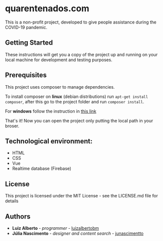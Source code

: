 # quarentenados.com
This is a non-profit project, developed to give people assistance during the COVID-19 pandemic.

## Getting Started
These instructions will get you a copy of the project up and running on your local machine for development and testing purposes. 

## Prerequisites
This project uses composer to manage dependencies.

To install composer on **linux** (debian distributions) run `apt-get install composer`, after this go to the project folder and run `composer install`.

For **windows** follow the instruction in [this link](https://getcomposer.org/download/)

That's it! Now you can open the project only putting the local path in your broser.

## Technological environment:
- HTML
- CSS
- Vue
- Realtime database (Firebase)

## License
This project is licensed under the MIT License - see the LICENSE.md file for details

## Authors
- **Luiz Alberto** - *programmer* - [luizalbertobm](https://github.com/luizalbertobm/)
- **Júlia Nascimento** - *designer and content search* - [junascimentto](https://github.com/junascimentto)
